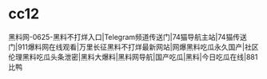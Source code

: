 # cc12
黑料网-0625-黑料不打烊入口|Telegram频道传送门|74猫导航主站|74猫传送门|911爆料网在线观看|万里长征黑料不打烊最新网站|网爆黑料吃瓜永久国产|社区伦理黑料吃瓜头条泄密|黑料大爆料|黑料网导航|国产吃瓜|黑料|今日吃瓜在线|881比鸭

